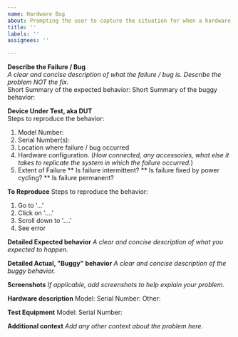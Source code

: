 ```yaml
---
name: Hardware Bug
about: Prompting the user to capture the situation for when a hardware bug is detected.
title: ''
labels: ''
assignees: ''

---
```


**Describe the Failure / Bug**<br>
_A clear and concise description of what the failure / bug is. Describe the problem NOT the fix._<br>
Short Summary of the expected behavior:
Short Summary of the buggy behavior:
 
 
**Device Under Test, aka DUT**<br>
Steps to reproduce the behavior:
1. Model Number:
2. Serial Number(s):
3. Location where failure / bug occurred
4. Hardware configuration. (_How connected, any accessories, what else it takes to replicate the system in which the failure occurred._)
5. Extent of Failure
** Is failure intermittent?
** Is failure fixed by power cycling?
** Is failure permanent?
 
 
**To Reproduce**
Steps to reproduce the behavior:
1. Go to '...'
2. Click on '....'
3. Scroll down to '....'
4. See error
 
 
**Detailed Expected behavior**
_A clear and concise description of what you expected to happen._
 
 
**Detailed Actual, "Buggy" behavior**
_A clear and concise description of the buggy behavior._
 
 
**Screenshots**
_If applicable, add screenshots to help explain your problem._
 
 
**Hardware description**
Model:
Serial Number:
Other:
 
 
**Test Equipment**
Model:
Serial Number:
 
 
**Additional context**
_Add any other context about the problem here._
